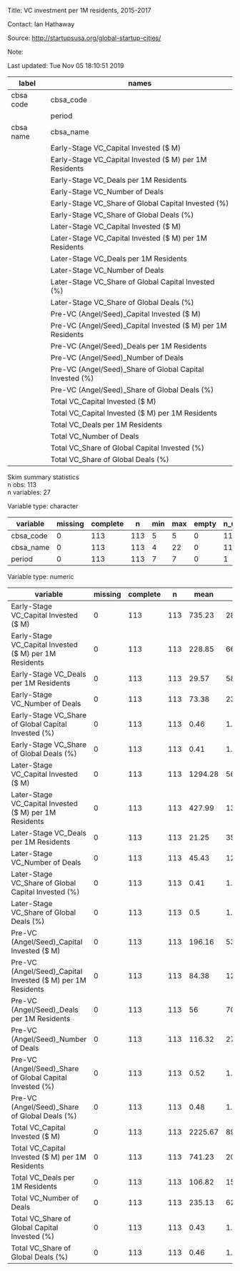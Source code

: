 
Title:  VC investment per 1M residents, 2015-2017  

Contact:  Ian Hathaway  

Source:  http://startupsusa.org/global-startup-cities/  

Note:    

Last updated:  Tue Nov 05 18:10:51 2019 



|   label   |                            names                            |
|-----------|-------------------------------------------------------------|
| cbsa code |                          cbsa_code                          |
|           |                           period                            |
| cbsa name |                          cbsa_name                          |
|           |            Early-Stage VC_Capital Invested ($ M)            |
|           |   Early-Stage VC_Capital Invested ($ M) per 1M Residents    |
|           |            Early-Stage VC_Deals per 1M Residents            |
|           |               Early-Stage VC_Number of Deals                |
|           |     Early-Stage VC_Share of Global Capital Invested (%)     |
|           |          Early-Stage VC_Share of Global Deals (%)           |
|           |            Later-Stage VC_Capital Invested ($ M)            |
|           |   Later-Stage VC_Capital Invested ($ M) per 1M Residents    |
|           |            Later-Stage VC_Deals per 1M Residents            |
|           |               Later-Stage VC_Number of Deals                |
|           |     Later-Stage VC_Share of Global Capital Invested (%)     |
|           |          Later-Stage VC_Share of Global Deals (%)           |
|           |         Pre-VC (Angel/Seed)_Capital Invested ($ M)          |
|           | Pre-VC (Angel/Seed)_Capital Invested ($ M) per 1M Residents |
|           |         Pre-VC (Angel/Seed)_Deals per 1M Residents          |
|           |             Pre-VC (Angel/Seed)_Number of Deals             |
|           |  Pre-VC (Angel/Seed)_Share of Global Capital Invested (%)   |
|           |        Pre-VC (Angel/Seed)_Share of Global Deals (%)        |
|           |               Total VC_Capital Invested ($ M)               |
|           |      Total VC_Capital Invested ($ M) per 1M Residents       |
|           |               Total VC_Deals per 1M Residents               |
|           |                  Total VC_Number of Deals                   |
|           |        Total VC_Share of Global Capital Invested (%)        |
|           |             Total VC_Share of Global Deals (%)              |


Skim summary statistics  
 n obs: 113    
 n variables: 27    

Variable type: character

| variable  | missing | complete |  n  | min | max | empty | n_unique |
|-----------|---------|----------|-----|-----|-----|-------|----------|
| cbsa_code |    0    |   113    | 113 |  5  |  5  |   0   |   112    |
| cbsa_name |    0    |   113    | 113 |  4  | 22  |   0   |   113    |
|  period   |    0    |   113    | 113 |  7  |  7  |   0   |    1     |

Variable type: numeric

|                          variable                           | missing | complete |  n  |  mean   |   sd    |   p0   |  p25   |  p50   |  p75   |   p100   |
|-------------------------------------------------------------|---------|----------|-----|---------|---------|--------|--------|--------|--------|----------|
|            Early-Stage VC_Capital Invested ($ M)            |    0    |   113    | 113 | 735.23  | 2877.09 |   0    | 19.83  | 61.88  | 189.67 | 24724.42 |
|   Early-Stage VC_Capital Invested ($ M) per 1M Residents    |    0    |   113    | 113 | 228.85  | 668.33  |   0    | 26.92  | 54.45  | 170.22 | 5276.23  |
|            Early-Stage VC_Deals per 1M Residents            |    0    |   113    | 113 |  29.57  |  58.13  |   0    |  7.21  | 12.94  | 29.97  |  411.44  |
|               Early-Stage VC_Number of Deals                |    0    |   113    | 113 |  73.38  | 232.39  |   0    |   5    |   12   |   39   |   1928   |
|     Early-Stage VC_Share of Global Capital Invested (%)     |    0    |   113    | 113 |  0.46   |  1.81   |   0    | 0.012  | 0.039  |  0.12  |  15.58   |
|          Early-Stage VC_Share of Global Deals (%)           |    0    |   113    | 113 |  0.41   |  1.31   |   0    | 0.028  | 0.068  |  0.22  |  10.89   |
|            Later-Stage VC_Capital Invested ($ M)            |    0    |   113    | 113 | 1294.28 | 5605.74 |   0    | 22.85  | 119.24 | 388.23 | 53141.44 |
|   Later-Stage VC_Capital Invested ($ M) per 1M Residents    |    0    |   113    | 113 | 427.99  | 1313.18 |   0    | 37.22  | 115.67 | 294.57 | 11340.47 |
|            Later-Stage VC_Deals per 1M Residents            |    0    |   113    | 113 |  21.25  |  35.87  |   0    |  4.91  |  9.49  | 23.29  |  243.07  |
|               Later-Stage VC_Number of Deals                |    0    |   113    | 113 |  45.43  | 125.19  |   0    |   4    |   9    |   28   |   974    |
|     Later-Stage VC_Share of Global Capital Invested (%)     |    0    |   113    | 113 |  0.41   |  1.77   |   0    | 0.0072 | 0.038  |  0.12  |  16.83   |
|          Later-Stage VC_Share of Global Deals (%)           |    0    |   113    | 113 |   0.5   |  1.39   |   0    | 0.044  |  0.1   |  0.31  |   10.8   |
|         Pre-VC (Angel/Seed)_Capital Invested ($ M)          |    0    |   113    | 113 | 196.16  | 537.73  |  2.28  | 15.14  | 40.28  | 127.85 | 3942.29  |
| Pre-VC (Angel/Seed)_Capital Invested ($ M) per 1M Residents |    0    |   113    | 113 |  84.38  | 128.25  |  2.37  | 23.67  | 44.21  | 80.49  |  841.29  |
|         Pre-VC (Angel/Seed)_Deals per 1M Residents          |    0    |   113    | 113 |   56    |  70.87  |  3.31  |  21.8  | 34.67  | 61.58  |  482.97  |
|             Pre-VC (Angel/Seed)_Number of Deals             |    0    |   113    | 113 | 116.32  | 276.47  |   3    |   16   |   28   |   79   |   1998   |
|  Pre-VC (Angel/Seed)_Share of Global Capital Invested (%)   |    0    |   113    | 113 |  0.52   |  1.43   | 0.0061 |  0.04  |  0.11  |  0.34  |   10.5   |
|        Pre-VC (Angel/Seed)_Share of Global Deals (%)        |    0    |   113    | 113 |  0.48   |  1.15   | 0.013  | 0.067  |  0.12  |  0.33  |   8.33   |
|               Total VC_Capital Invested ($ M)               |    0    |   113    | 113 | 2225.67 | 8955.83 | 21.46  | 60.65  | 213.54 | 800.71 | 81808.16 |
|      Total VC_Capital Invested ($ M) per 1M Residents       |    0    |   113    | 113 | 741.23  | 2081.81 |  8.39  | 108.4  | 219.16 | 525.62 | 17457.99 |
|               Total VC_Deals per 1M Residents               |    0    |   113    | 113 | 106.82  | 159.92  |  4.64  |  33.9  | 57.49  | 107.95 | 1045.67  |
|                  Total VC_Number of Deals                   |    0    |   113    | 113 | 235.13  |  626.7  |   6    |   26   |   49   |  146   |   4900   |
|        Total VC_Share of Global Capital Invested (%)        |    0    |   113    | 113 |  0.43   |  1.75   | 0.0042 | 0.012  | 0.042  |  0.16  |  15.98   |
|             Total VC_Share of Global Deals (%)              |    0    |   113    | 113 |  0.46   |  1.24   | 0.012  | 0.051  | 0.097  |  0.29  |   9.66   |
